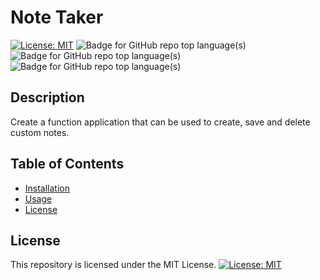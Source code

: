 # Note Taker
[![License: MIT](https://img.shields.io/badge/License-MIT-yellow.svg)](https://opensource.org/licenses/MIT) ![Badge for GitHub repo top language(s)](https://img.shields.io/badge/-JavaScript-blue)  ![Badge for GitHub repo top language(s)](https://img.shields.io/badge/-HTML-blue)  ![Badge for GitHub repo top language(s)](https://img.shields.io/badge/-CSS-blue)  

## Description
Create a function application that can be used to create, save and delete custom notes.

## Table of Contents
* [Installation](#installation)
* [Usage](#usage)
* [License](#license)









## License

This repository is licensed under the MIT License.
[![License: MIT](https://img.shields.io/badge/License-MIT-yellow.svg)](https://opensource.org/licenses/MIT)
